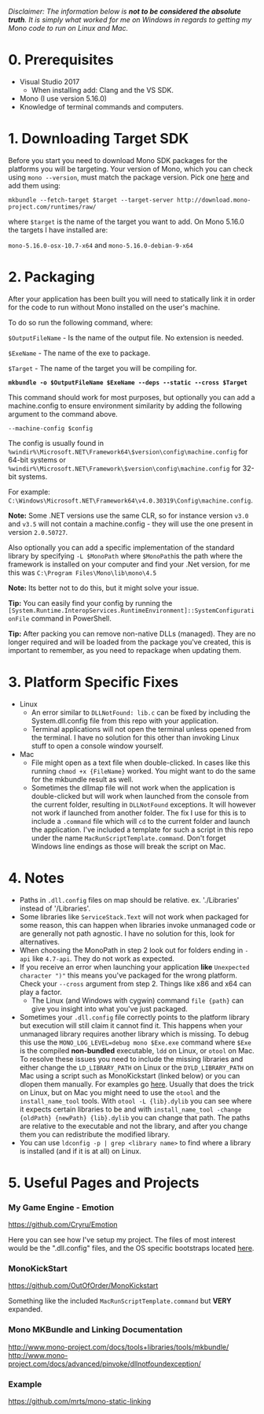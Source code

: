 *Disclaimer: The information below is **not to be considered the absolute truth**. It is simply what worked for me on Windows in regards to getting my Mono code to run on Linux and Mac.*

# 0. Prerequisites

- Visual Studio 2017
  - When installing add: Clang and the VS SDK.
- Mono (I use version 5.16.0)
- Knowledge of terminal commands and computers.

# 1. Downloading Target SDK

Before you start you need to download Mono SDK packages for the platforms you will be targeting. Your version of Mono, which you can check using `mono --version`, must match the package version. Pick one [here](http://download.mono-project.com/runtimes/raw) and add them using:

`mkbundle --fetch-target $target --target-server http://download.mono-project.com/runtimes/raw/`

where `$target` is the name of the target you want to add. On Mono 5.16.0 the targets I have installed are: 

`mono-5.16.0-osx-10.7-x64` and `mono-5.16.0-debian-9-x64`

# 2. Packaging

After your application has been built you will need to statically link it in order for the code to run without Mono installed on the user's machine.

To do so run the following command, where:

`$OutputFileName` - Is the name of the output file. No extension is needed.

`$ExeName` - The name of the exe to package.

`$Target` - The name of the target you will be compiling for.

**`mkbundle -o $OutputFileName $ExeName --deps --static --cross $Target`**

This command should work for most purposes, but optionally you can add a machine.config to ensure environment similarity by adding the following argument to the command above. 

`--machine-config $config`

The config is usually found in `%windir%\Microsoft.NET\Framework64\$version\config\machine.config` for 64-bit systems or `%windir%\Microsoft.NET\Framework\$version\config\machine.config` for 32-bit systems.

For example: `C:\Windows\Microsoft.NET\Framework64\v4.0.30319\Config\machine.config`.

**Note:** Some .NET versions use the same CLR, so for instance version `v3.0` and `v3.5` will not contain a machine.config - they will use the one present in version `2.0.50727`.

Also optionally you can add a specific implementation of the standard library by specifying `-L $MonoPath` where `$MonoPath`is the path where the framework is installed on your computer and find your .Net version, for me this was `C:\Program Files\Mono\lib\mono\4.5`

**Note:** Its better not to do this, but it might solve your issue.

**Tip:** You can easily find your config by running the `[System.Runtime.InteropServices.RuntimeEnvironment]::SystemConfigurationFile` command in PowerShell.

**Tip:** After packing you can remove non-native DLLs (managed). They are no longer required and will be loaded from the package you've created, this is important to remember, as you need to repackage when updating them.

# 3. Platform Specific Fixes

- Linux
  - An error similar to `DLLNotFound: lib.c` can be fixed by including the System.dll.config file from this repo with your application.
  - Terminal applications will not open the terminal unless opened from the terminal. I have no solution for this other than invoking Linux stuff to open a console window yourself.
- Mac
  - File might open as a text file when double-clicked. In cases like this running `chmod +x {FileName}` worked. You might want to do the same for the mkbundle result as well.
  - Sometimes the dllmap file will not work when the application is double-clicked but will work when launched from the console from the current folder, resulting in `DLLNotFound` exceptions. It will however not work if launched from another folder. The fix I use for this is to include a `.command` file which will `cd` to the current folder and launch the application. I've included a template for such a script in this repo under the name `MacRunScriptTemplate.command`. Don't forget Windows line endings as those will break the script on Mac.

# 4. Notes

- Paths in `.dll.config` files on map should be relative. ex. './Libraries' instead of '/Libraries'.
- Some libraries like `ServiceStack.Text` will not work when packaged for some reason, this can happen when libraries invoke unmanaged code or are generally not path agnostic. I have no solution for this, look for alternatives.
- When choosing the MonoPath in step 2 look out for folders ending in `-api` like `4.7-api`. They do not work as expected.
- If you receive an error when launching your application **like** `Unexpected character ")"` this means you've packaged for the wrong platform. Check your `--cross` argument from step 2. Things like x86 and x64 can play a factor.
  - The Linux (and Windows with cygwin) command `file {path}` can give you insight into what you've just packaged.
- Sometimes your `.dll.config` file correctly points to the platform library but execution will still claim it cannot find it. This happens when your unmanaged library requires another library which is missing. To debug this use the `MONO_LOG_LEVEL=debug mono $Exe.exe` command where `$Exe` is the compiled **non-bundled** executable, `ldd` on Linux, or `otool` on Mac. To resolve these issues you need to include the missing libraries and either change the `LD_LIBRARY_PATH` on Linux or the `DYLD_LIBRARY_PATH` on Mac using a script such as MonoKickstart (linked below) or you can dlopen them manually. For examples go [here](https://github.com/Cryru/Emotion/blob/master/EmotionCore/src/Engine/Context.cs#L340). Usually that does the trick on Linux, but on Mac you might need to use the `otool` and the `install_name_tool` tools. With `otool -L {lib}.dylib` you can see where it expects certain libraries to be and with `install_name_tool -change {oldPath} {newPath} {lib}.dylib` you can change that path. The paths are relative to the executable and not the library, and after you change them you can redistribute the modified library.
- You can use `ldconfig -p | grep <library name>` to find where a library is installed (and if it is at all) on Linux.
  
 # 5. Useful Pages and Projects
 
 ### My Game Engine - Emotion
 
 https://github.com/Cryru/Emotion
 
 Here you can see how I've setup my project. The files of most interest would be the ".dll.config" files, and the OS specific bootstraps located [here](https://github.com/Cryru/Emotion/blob/master/EmotionCore/src/Engine/Context.cs#L340).
 
 ### MonoKickStart
 
 https://github.com/OutOfOrder/MonoKickstart
 
 Something like the included `MacRunScriptTemplate.command` but **VERY** expanded.
 
 ### Mono MKBundle and Linking Documentation
 
 http://www.mono-project.com/docs/tools+libraries/tools/mkbundle/
 http://www.mono-project.com/docs/advanced/pinvoke/dllnotfoundexception/
 
 ### Example
 
 https://github.com/mrts/mono-static-linking
